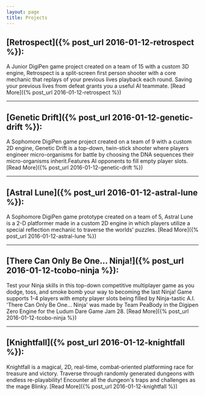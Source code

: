 ```yaml
---
layout: page
title: Projects
---
```


## [Retrospect]({% post_url 2016-01-12-retrospect %}):
A Junior DigiPen game project created on a team of 15 with a custom 3D engine, Retrospect is a split-screen first person shooter with a core mechanic that replays of your previous lives playback each round. Saving your previous lives from defeat grants you a useful AI teammate. [Read More]({% post_url 2016-01-12-retrospect %})

***

## [Genetic Drift]({% post_url 2016-01-12-genetic-drift %}):
A Sophomore DigiPen game project created on a team of 9 with a custom 2D engine, Genetic Drift is a top-down, twin-stick shooter where players engineer micro-organisms for battle by choosing the DNA sequences their micro-organisms inherit.Features AI opponents to fill empty player slots. [Read More]({% post_url 2016-01-12-genetic-drift %})

***

## [Astral Lune]({% post_url 2016-01-12-astral-lune %}):
A Sophomore DigiPen game prototype created on a team of 5, Astral Lune is a 2-D platformer made in a custom 2D engine in which players utilize a special reflection mechanic to traverse the worlds' puzzles. [Read More]({% post_url 2016-01-12-astral-lune %})

***

## [There Can Only Be One... Ninja!]({% post_url 2016-01-12-tcobo-ninja %}):
Test your Ninja skills in this top-down competitive multiplayer game as you dodge, toss, and smoke bomb your way to becoming the last Ninja! Game supports 1-4 players with empty player slots being filled by Ninja-tastic A.I. 'There Can Only Be One... Ninja' was made by Team PeaBody in the Digipen Zero Engine for the Ludum Dare Game Jam 28. [Read More]({% post_url 2016-01-12-tcobo-ninja %})

***

## [Knightfall]({% post_url 2016-01-12-knightfall %}):
Knightfall is a magical, 2D, real-time, combat-oriented platforming race for treasure and victory. Traverse through randomly generated dungeons with endless re-playability! Encounter all the dungeon's traps and challenges as the mage Blinky. [Read More]({% post_url 2016-01-12-knightfall %})
